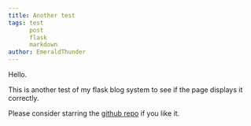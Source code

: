 ```yaml
---
title: Another test
tags: test
      post
      flask
      markdown
author: EmeraldThunder
---
```


Hello.

This is another test of my flask blog system to see if the page displays it correctly.

Please consider starring the [github repo](https://github.com/EmeraldThunder1/my-website) if you like it.